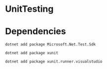 # UnitTesting

# Dependencies

```
dotnet add package Microsoft.Net.Test.Sdk
```
```
dotnet add package xunit
```
```
dotnet add package xunit.runner.visualstudio
```
